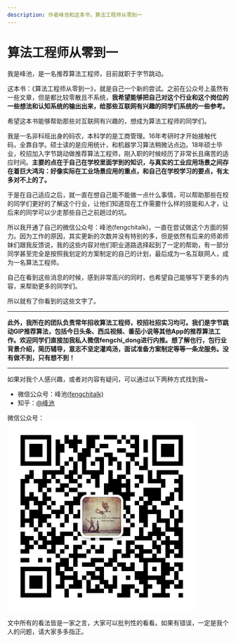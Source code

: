 ```yaml
---
description: 作者峰池和这本书，算法工程师从零到一
---
```


# 算法工程师从零到一

我是峰池，是一名推荐算法工程师，目前就职于字节跳动。

这本书：《算法工程师从零到一》，就是自己一个新的尝试。之前在公众号上虽然有一些文章，但是都比较零散且不系统，**我希望能够把自己对这个行业和这个岗位的一些想法和认知系统的输出出来，给那些互联网有兴趣的同学们系统的一些参考。**

希望这本书能够帮助那些对互联网有兴趣的，想成为算法工程师的同学们。

我是一名非科班出身的码农，本科学的是工商管理。16年考研时才开始接触代码，全靠自学。硕士读的是应用统计，和机器学习算法稍微沾点边。18年硕士毕业，校招加入字节跳动做推荐算法工程师，刚入职的时候经历了非常长且痛苦的适应时间。**主要的点在于自己在学校里面学到的知识，与真实的工业应用场景之间存在着巨大鸿沟：好像实际在工业场景应用的重点，和自己在学校学习的要点，有太多对不上的了。**

于是在自己适应之后，就一直在想自己能不能做一点什么事情，可以帮助那些在校的同学们更好的了解这个行业，让他们知道现在工作需要什么样的技能和人才，让后来的同学可以少走那些自己之前趟过的坑。

所以我开通了自己的微信公众号：峰池(fengchitalk)，一直在尝试做这个方面的努力。因为工作的原因，其实更新的次数并没有特别的多，但是依然有后来的师弟师妹们跟我反馈说，我的这些内容对他们职业道路选择起到了一定的帮助，有一部分同学甚至完全是按照我划定的方案制定的自己的计划，最后成为一名互联网人，成为一名算法工程师。

自己在看到这些消息的时候，感到非常高兴的同时，也希望自己能够写下更多的内容，来帮助更多的同学们。

所以就有了你看到的这些文字了。

- - - - - 

**此外，我所在的团队负责常年招收算法工程师，校招社招实习均可。我们是字节跳动GIP推荐算法，包括今日头条、西瓜视频、番茄小说等其他App的推荐算法工作。欢迎同学们直接加我私人微信fengchi_dong进行内推。想了解也行，包行业背景介绍，简历辅导，意志不坚定灌鸡汤，面试准备方案制定等等一条龙服务。没有做不到，只有想不到！**

- - - - - 

如果对我个人感兴趣，或者对内容有疑问，可以通过以下两种方式找到我~

* 微信公众号：峰池[(fengchitalk)](https://dongfengchi.github.io/algo_engineer_zero_to_one/wechat_mp.jpg)
* 知乎：[@峰池](https://www.zhihu.com/people/fengchitalk)

微信公众号：
![微信公众号：fengchitalk](/wechat_mp.jpg)


文中所有的看法皆是一家之言，大家可以批判性的看看。如果有错误，一定是我个人的问题，请大家多多指正。



